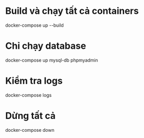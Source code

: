 # Build và chạy tất cả containers
docker-compose up --build

# Chỉ chạy database
docker-compose up mysql-db phpmyadmin

# Kiểm tra logs
docker-compose logs

# Dừng tất cả
docker-compose down
